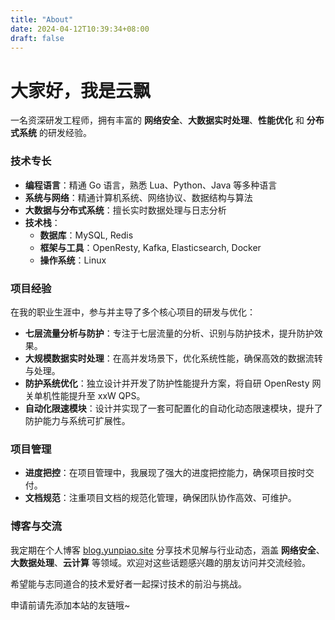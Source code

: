 ```yaml
---
title: "About"
date: 2024-04-12T10:39:34+08:00
draft: false
---
```


# 大家好，我是云飘

一名资深研发工程师，拥有丰富的 **网络安全**、**大数据实时处理**、**性能优化** 和 **分布式系统** 的研发经验。

### 技术专长
- **编程语言**：精通 Go 语言，熟悉 Lua、Python、Java 等多种语言
- **系统与网络**：精通计算机系统、网络协议、数据结构与算法
- **大数据与分布式系统**：擅长实时数据处理与日志分析
- **技术栈**：
  - **数据库**：MySQL, Redis
  - **框架与工具**：OpenResty, Kafka, Elasticsearch, Docker
  - **操作系统**：Linux

### 项目经验

在我的职业生涯中，参与并主导了多个核心项目的研发与优化：

- **七层流量分析与防护**：专注于七层流量的分析、识别与防护技术，提升防护效果。
- **大规模数据实时处理**：在高并发场景下，优化系统性能，确保高效的数据流转与处理。
- **防护系统优化**：独立设计并开发了防护性能提升方案，将自研 OpenResty 网关单机性能提升至 xxW QPS。
- **自动化限速模块**：设计并实现了一套可配置化的自动化动态限速模块，提升了防护能力与系统可扩展性。

### 项目管理

- **进度把控**：在项目管理中，我展现了强大的进度把控能力，确保项目按时交付。
- **文档规范**：注重项目文档的规范化管理，确保团队协作高效、可维护。

### 博客与交流

我定期在个人博客 [blog.yunpiao.site](http://blog.yunpiao.site) 分享技术见解与行业动态，涵盖 **网络安全**、**大数据处理**、**云计算** 等领域。欢迎对这些话题感兴趣的朋友访问并交流经验。

希望能与志同道合的技术爱好者一起探讨技术的前沿与挑战。





申请前请先添加本站的友链哦~ 


